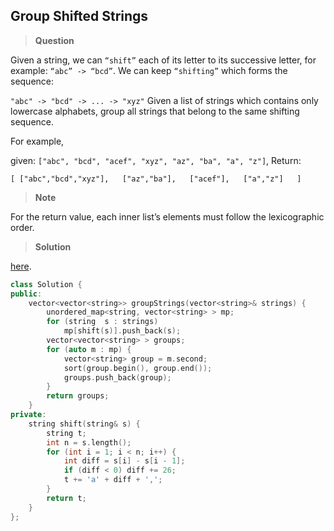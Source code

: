 ## Group Shifted Strings

>**Question**

Given a string, we can `“shift”` each of its letter to its successive letter, for example: `“abc” -> “bcd”`. We can keep `“shifting”` which forms the sequence:


`"abc" -> "bcd" -> ... -> "xyz"`
Given a list of strings which contains only lowercase alphabets, group all strings that belong to the same shifting sequence.

For example,

given: `["abc", "bcd", "acef", "xyz", "az", "ba", "a", "z"]`, Return:

`[
    ["abc","bcd","xyz"],  
    ["az","ba"],  
    ["acef"],  
    ["a","z"]  
]`

>**Note**

For the return value, each inner list’s elements must follow the lexicographic order.

>**Solution**

[here](https://leetcode.com/discuss/50557/4ms-easy-c-solution-with-explanations).

```c++
class Solution {
public:
    vector<vector<string>> groupStrings(vector<string>& strings) {
        unordered_map<string, vector<string> > mp;
        for (string  s : strings)
            mp[shift(s)].push_back(s);
        vector<vector<string> > groups;
        for (auto m : mp) {
            vector<string> group = m.second;
            sort(group.begin(), group.end());
            groups.push_back(group);
        }
        return groups;
    }
private:
    string shift(string& s) {
        string t;
        int n = s.length();
        for (int i = 1; i < n; i++) {
            int diff = s[i] - s[i - 1];
            if (diff < 0) diff += 26;
            t += 'a' + diff + ',';
        }
        return t;
    }
};
```
